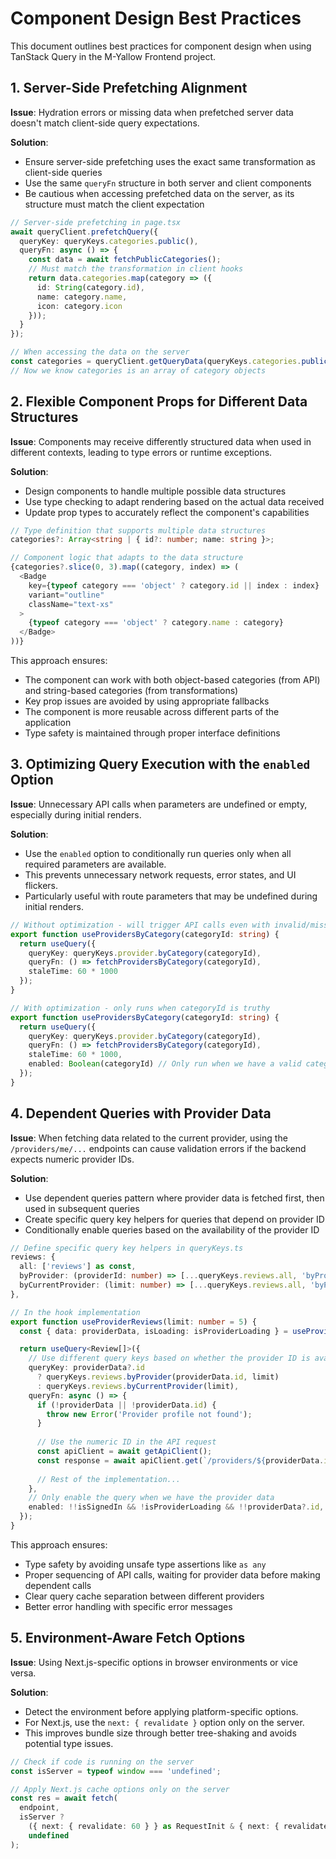 # Component Design Best Practices

This document outlines best practices for component design when using TanStack Query in the M-Yallow Frontend project.

## 1. Server-Side Prefetching Alignment

**Issue**: Hydration errors or missing data when prefetched server data doesn't match client-side query expectations.

**Solution**:
- Ensure server-side prefetching uses the exact same transformation as client-side queries
- Use the same `queryFn` structure in both server and client components
- Be cautious when accessing prefetched data on the server, as its structure must match the client expectation

```typescript
// Server-side prefetching in page.tsx
await queryClient.prefetchQuery({
  queryKey: queryKeys.categories.public(),
  queryFn: async () => {
    const data = await fetchPublicCategories();
    // Must match the transformation in client hooks
    return data.categories.map(category => ({
      id: String(category.id),
      name: category.name,
      icon: category.icon
    }));
  }
});

// When accessing the data on the server
const categories = queryClient.getQueryData(queryKeys.categories.public());
// Now we know categories is an array of category objects
```

## 2. Flexible Component Props for Different Data Structures

**Issue**: Components may receive differently structured data when used in different contexts, leading to type errors or runtime exceptions.

**Solution**:
- Design components to handle multiple possible data structures
- Use type checking to adapt rendering based on the actual data received
- Update prop types to accurately reflect the component's capabilities

```typescript
// Type definition that supports multiple data structures
categories?: Array<string | { id?: number; name: string }>;

// Component logic that adapts to the data structure
{categories?.slice(0, 3).map((category, index) => (
  <Badge 
    key={typeof category === 'object' ? category.id || index : index} 
    variant="outline" 
    className="text-xs"
  >
    {typeof category === 'object' ? category.name : category}
  </Badge>
))}
```

This approach ensures:
- The component can work with both object-based categories (from API) and string-based categories (from transformations)
- Key prop issues are avoided by using appropriate fallbacks
- The component is more reusable across different parts of the application
- Type safety is maintained through proper interface definitions

## 3. Optimizing Query Execution with the `enabled` Option

**Issue**: Unnecessary API calls when parameters are undefined or empty, especially during initial renders.

**Solution**:
- Use the `enabled` option to conditionally run queries only when all required parameters are available.
- This prevents unnecessary network requests, error states, and UI flickers.
- Particularly useful with route parameters that may be undefined during initial renders.

```typescript
// Without optimization - will trigger API calls even with invalid/missing categoryId
export function useProvidersByCategory(categoryId: string) {
  return useQuery({
    queryKey: queryKeys.provider.byCategory(categoryId),
    queryFn: () => fetchProvidersByCategory(categoryId),
    staleTime: 60 * 1000
  });
}

// With optimization - only runs when categoryId is truthy
export function useProvidersByCategory(categoryId: string) {
  return useQuery({
    queryKey: queryKeys.provider.byCategory(categoryId),
    queryFn: () => fetchProvidersByCategory(categoryId),
    staleTime: 60 * 1000,
    enabled: Boolean(categoryId) // Only run when we have a valid categoryId
  });
}
```

## 4. Dependent Queries with Provider Data

**Issue**: When fetching data related to the current provider, using the `/providers/me/...` endpoints can cause validation errors if the backend expects numeric provider IDs.

**Solution**:
- Use dependent queries pattern where provider data is fetched first, then used in subsequent queries
- Create specific query key helpers for queries that depend on provider ID
- Conditionally enable queries based on the availability of the provider ID

```typescript
// Define specific query key helpers in queryKeys.ts
reviews: {
  all: ['reviews'] as const,
  byProvider: (providerId: number) => [...queryKeys.reviews.all, 'byProvider', providerId] as const,
  byCurrentProvider: (limit: number) => [...queryKeys.reviews.all, 'byProvider', 'current', limit] as const,
},

// In the hook implementation
export function useProviderReviews(limit: number = 5) {
  const { data: providerData, isLoading: isProviderLoading } = useProviderMe();

  return useQuery<Review[]>({
    // Use different query keys based on whether the provider ID is available
    queryKey: providerData?.id 
      ? queryKeys.reviews.byProvider(providerData.id, limit)
      : queryKeys.reviews.byCurrentProvider(limit),
    queryFn: async () => {
      if (!providerData || !providerData.id) {
        throw new Error('Provider profile not found');
      }
      
      // Use the numeric ID in the API request
      const apiClient = await getApiClient();
      const response = await apiClient.get(`/providers/${providerData.id}/reviews?limit=${limit}`);
      
      // Rest of the implementation...
    },
    // Only enable the query when we have the provider data
    enabled: !!isSignedIn && !isProviderLoading && !!providerData?.id,
  });
}
```

This approach ensures:
- Type safety by avoiding unsafe type assertions like `as any`
- Proper sequencing of API calls, waiting for provider data before making dependent calls
- Clear query cache separation between different providers
- Better error handling with specific error messages

## 5. Environment-Aware Fetch Options

**Issue**: Using Next.js-specific options in browser environments or vice versa.

**Solution**:
- Detect the environment before applying platform-specific options.
- For Next.js, use the `next: { revalidate }` option only on the server.
- This improves bundle size through better tree-shaking and avoids potential type issues.

```typescript
// Check if code is running on the server
const isServer = typeof window === 'undefined';

// Apply Next.js cache options only on the server
const res = await fetch(
  endpoint,
  isServer ? 
    ({ next: { revalidate: 60 } } as RequestInit & { next: { revalidate: number } }) : 
    undefined
);
```
